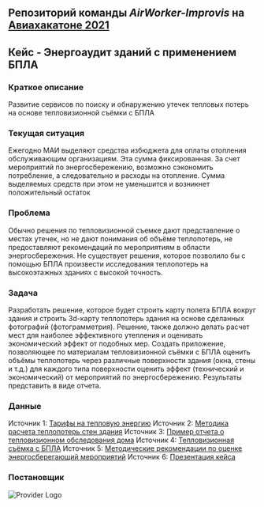 ## Репозиторий команды *AirWorker-Improvis* на [Авиахакатоне 2021](https://aviahackathon.mai.ru/)

## Кейс - Энергоаудит зданий с применением БПЛА

### Краткое описание

Развитие сервисов по поиску и обнаружению утечек тепловых потерь на основе тепловизионной съёмки с БПЛА

### Текущая ситуация

Ежегодно МАИ выделяют средства избюджета для оплаты отопления обслуживающим организациям. Эта сумма фиксированная. За счет мероприятий по энергосбережению, возможно сэкономить потребление, а следовательно и расходы на отопление. Сумма выделяемых средств при этом не уменьшится и возникнет положительный остаток  

### Проблема
Обычно решения по тепловизионной съемке дают представление о местах утечек, но не дают понимания об объёме теплопотерь, не предоставляют рекомендаций по мероприятиям в области энергосбережения. 
Не существует решения, которое позволило бы с помощью БПЛА произвести исследования теплопотерь на высокоэтажных зданиях с высокой точность. 

### Задача
Разработать решение, которое будет строить карту полета БПЛА вокруг здания и строить 3d-карту теплопотерь здания на основе сделанных фотографий (фотограмметрия). Решение, также должно делать расчет мест для наиболее эффективного утепления и оценивать экономический эффект от подобных мер.
Создать приложение, позволяющее по материалам тепловизионной съёмки с БПЛА оценить объёмы теплопотерь через различные поверхности здания (окна, стены и т.д.) для каждого типа поверхности оценить эффект (технический и экономический) от мероприятий по энергосбережению. Результаты представить в виде отчета.

### Данные

Источник 1: [Тарифы на тепловую энергию](https://www.mos.ru/depr/function/tarifnaya-politika/tarify-na-zku-na-2020-god/)
Источник 2: [Методика расчета теплопотерь стен здания](https://www.calc.ru/Teplopoteri-Doma-Raschet-Teplopoter.html)
Источник 3: [Пример отчета о тепловизионном обследования дома](https://energo-audit.com/otchet-po-teplovizionnomu-obsledovaniu-zhylogo-doma)
Источник 4: [Тепловизионная съёмка с БПЛА](https://disk.yandex.ru/d/56S7eTHSLGFkhA/20210324_202838?w=1)
Источник 5: [Методические рекомендации по оценке энергосберегающий мероприятий](http://sro61.ru/docs/metodiki/Met.rek-cii-po-ocenke_effektivnosti_e-sb.mer..pdf)
Источник 6: [Презентация кейса]()

### Постановщик

![Provider Logo](http://aviahack.mai.ru/media/ck_uav.png)